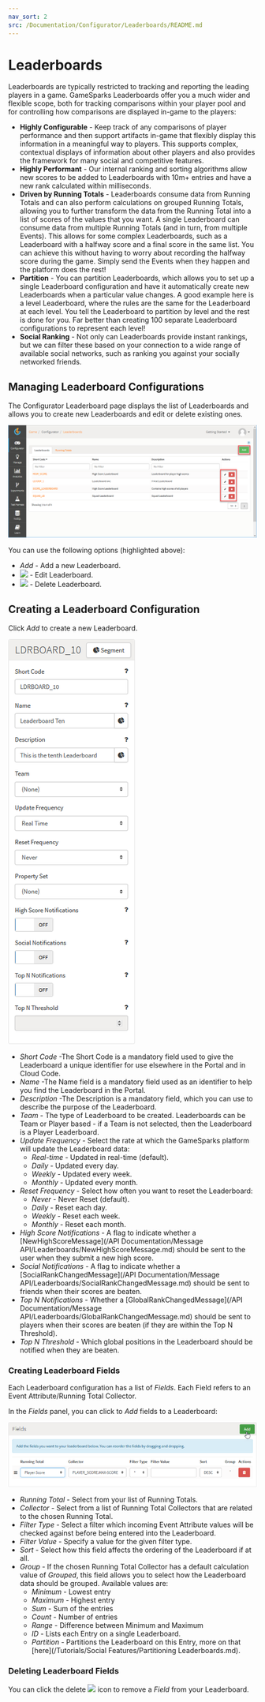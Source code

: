 ```yaml
---
nav_sort: 2
src: /Documentation/Configurator/Leaderboards/README.md
---
```


# Leaderboards

Leaderboards are typically restricted to tracking and reporting the leading players in a game. GameSparks Leaderboards offer you a much wider and flexible scope, both for tracking comparisons within your player pool and for controlling how comparisons are displayed in-game to the players:
* **Highly Configurable** - Keep track of any comparisons of player performance and then support artifacts in-game that flexibly display this information in a meaningful way to players. This supports complex, contextual displays of information about other players and also provides the framework for many social and competitive features.
* **Highly Performant** - Our internal ranking and sorting algorithms allow new scores to be added to Leaderboards with 10m+ entries and have a new rank calculated within milliseconds.
* **Driven by Running Totals** - Leaderboards consume data from Running Totals and can also perform calculations on grouped Running Totals, allowing you to further transform the data from the Running Total into a list of scores of the values that you want. A single Leaderboard can consume data from multiple Running Totals (and in turn, from multiple Events). This allows for some complex Leaderboards, such as a Leaderboard with a halfway score and a final score in the same list. You can achieve this without having to worry about recording the halfway score during the game. Simply send the Events when they happen and the platform does the rest!
* **Partition** - You can partition Leaderboards, which allows you to set up a single Leaderboard configuration and have it automatically create new Leaderboards when a particular value changes. A good example here is a level Leaderboard, where the rules are the same for the Leaderboard at each level. You tell the Leaderboard to partition by level and the rest is done for you. Far better than creating 100 separate Leaderboard configurations to represent each level!
* **Social Ranking** - Not only can Leaderboards provide instant rankings, but we can filter these based on your connection to a wide range of available social networks, such as ranking you against your socially networked friends.


## Managing Leaderboard Configurations

The Configurator Leaderboard page displays the list of Leaderboards and allows you to create new Leaderboards and edit or delete existing ones.

![](img/Leaderboards/5.png)

You can use the following options (highlighted above):

  * *Add* - Add a new Leaderboard.
  * ![](/img/icons/editicon.png) - Edit Leaderboard.
  * ![](/img/icons/deleteicon.png) - Delete Leaderboard.

## Creating a Leaderboard Configuration

Click *Add* to create a new Leaderboard.

![](img/Leaderboards/6.png)

  * *Short Code* \-The Short Code is a mandatory field used to give the Leaderboard a unique identifier for use elsewhere in the Portal and in Cloud Code.
  * *Name* \-The Name field is a mandatory field used as an identifier to help you find the Leaderboard in the Portal.
  * *Description* \-The Description is a mandatory field, which you can use to describe the purpose of the Leaderboard.
  * *Team* \- The type of Leaderboard to be created. Leaderboards can be Team or Player based - if a Team is not selected, then the Leaderboard is a Player Leaderboard.
  * *Update Frequency* \- Select the rate at which the GameSparks platform will update the Leaderboard data:
    * *Real-time* \- Updated in real-time (default).
    * *Daily* \- Updated every day.
    * *Weekly* \- Updated every week.
    * *Monthly* \- Updated every month.
  * *Reset Frequency* \- Select how often you want to reset the Leaderboard:
    * *Never* \- Never Reset (default).
    * *Daily* \- Reset each day.
    * *Weekly* \- Reset each week.
    * *Monthly* \- Reset each month.
  * *High Score Notifications* \- A flag to indicate whether a [NewHighScoreMessage](/API Documentation/Message API/Leaderboards/NewHighScoreMessage.md) should be sent to the user when they submit a new high score.
  * *Social Notifications* \- A flag to indicate whether a [SocialRankChangedMessage](/API Documentation/Message API/Leaderboards/SocialRankChangedMessage.md) should be sent to friends when their scores are beaten.
  * *Top N Notifications* \- Whether a [GlobalRankChangedMessage](/API Documentation/Message API/Leaderboards/GlobalRankChangedMessage.md) should be sent to players when their scores are beaten (if they are within the Top N Threshold).
  * *Top N Threshold* \- Which global positions in the Leaderboard should be notified when they are beaten.

### Creating Leaderboard Fields

Each Leaderboard configuration has a list of *Fields*. Each Field refers to an Event Attribute/Running Total Collector.

In the *Fields* panel, you can click to *Add* fields to a Leaderboard:

![](img/Leaderboards/7.png)

  * *Running Total* \- Select from your list of Running Totals.
  * *Collector* \- Select from a list of Running Total Collectors that are related to the chosen Running Total.
  * *Filter Type* \- Select a filter which incoming Event Attribute values will be checked against before being entered into the Leaderboard.
  * *Filter Value* \- Specify a value for the given filter type.
  * *Sort* \- Select how this field affects the ordering of the Leaderboard if at all.
  * *Group* \- If the chosen Running Total Collector has a default calculation value of *Grouped*, this field allows you to select how the Leaderboard data should be grouped. Available values are:
    * *Minimum* - Lowest entry
    * *Maximum* - Highest entry
    * *Sum* - Sum of the entries
    * *Count* - Number of entries
    * *Range* - Difference between Minimum and Maximum
    * *ID* - Lists each Entry on a single Leaderboard.
    * *Partition* - Partitions the Leaderboard on this Entry, more on that [here](/Tutorials/Social Features/Partitioning Leaderboards.md).

### Deleting Leaderboard Fields

You can click the delete ![](/img/icons/deleteicon.png) icon to remove a *Field* from your Leaderboard.
